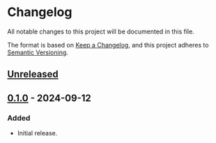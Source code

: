 # Changelog

All notable changes to this project will be documented in this file.

The format is based on [Keep a Changelog](https://keepachangelog.com/en/1.1.0/),
and this project adheres to [Semantic Versioning](https://semver.org/spec/v2.0.0.html).

## [Unreleased]

## [0.1.0] - 2024-09-12

### Added

*   Initial release.

[Unreleased]: https://github.com/toku-sa-n/zsh-dot-up/compare/v0.1.0...HEAD

[0.1.0]: https://github.com/toku-sa-n/zsh-dot-up/releases/tag/v0.1.0
